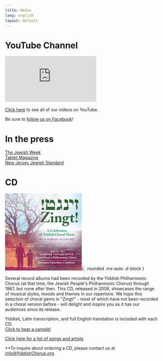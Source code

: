 ```yaml
---
title: Media
lang: english
layout: default
---
```


# YouTube Channel

<div class="video-container">
<iframe src="https://www.youtube.com/embed/?listType=playlist&list=PLWDQKhjcVIxRtz6puEFJ3nscAggDp04Nu" frameborder="0" allow="accelerometer; autoplay; encrypted-media; gyroscope; picture-in-picture" allowfullscreen class="video"></iframe></div>

[Click here](https://www.youtube.com/channel/UCbCGJxhJOEDDlHxZqhp4cgQ) to see all of our videos on YouTube.

Be sure to [follow us on Facebook](https://www.facebook.com/thejppc/)!

# In the press

[The Jewish Week](http://www.thejewishweek.com/blogs/well-versed/hitting-yiddish-high-notes)  
[Tablet Magazine](https://www.tabletmag.com/sections/arts-letters/articles/in-tune)  
[New Jersey Jewish Standard](http://www.jstandard.com/index.php/content/item/18807/)  

# CD

<img src="img/zingt_cover.jpg" alt="Zingt, album cover" width="50%"/>{: .rounded .mx-auto .d-block }

Several record albums had been recorded by the Yiddish Philharmonic Chorus (at that time, the Jewish People's Philharmonic Chorus) through 1967, but none after then. This CD, released in 2006, showcases the range of musical styles, moods and themes in our repertoire. We hope this selection of choral gems in "Zingt!" - most of which have not been recorded in a choral version before - will delight and inspire you as it has our audiences since its release.

Yiddish, Latin transcription, and full English translation is included with each CD.  
[Click to hear a sample!](attachments/vaserl_clip.mp3)

[Click here for a list of songs and artists](zingt.html)

**To inquire about ordering a CD, please contact us at [info@YiddishChorus.org](mailto:info@yiddishchorus.org).  

